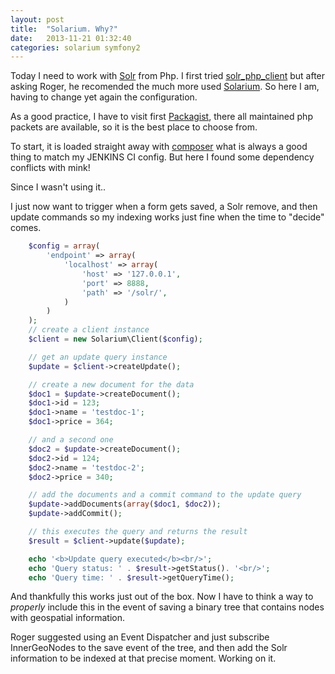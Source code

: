 ```yaml
---
layout: post
title:  "Solarium. Why?"
date:   2013-11-21 01:32:40
categories: solarium symfony2
---
```



Today I need to work with [Solr][solr] from Php. I first tried [solr_php_client][solr_php] but after asking Roger, he recomended the much more used [Solarium][solarium]. So here I am, having to change yet again the configuration.

As a good practice, I have to visit first [Packagist][packagist], there all maintained php packets are available, so it is the best place to choose from.

To start, it is loaded straight away with [composer][composer] what is always a good thing to match my JENKINS CI config. But here I found some dependency conflicts with mink!

Since I wasn't using it..

I just now want to trigger when a form gets saved, a Solr remove, and then update commands so my indexing works just fine when the time to "decide" comes.

``` php
    $config = array(
        'endpoint' => array(
            'localhost' => array(
                'host' => '127.0.0.1',
                'port' => 8888,
                'path' => '/solr/',
            )
        )
    );
    // create a client instance
    $client = new Solarium\Client($config);

    // get an update query instance
    $update = $client->createUpdate();

    // create a new document for the data
    $doc1 = $update->createDocument();
    $doc1->id = 123;
    $doc1->name = 'testdoc-1';
    $doc1->price = 364;

    // and a second one
    $doc2 = $update->createDocument();
    $doc2->id = 124;
    $doc2->name = 'testdoc-2';
    $doc2->price = 340;

    // add the documents and a commit command to the update query
    $update->addDocuments(array($doc1, $doc2));
    $update->addCommit();

    // this executes the query and returns the result
    $result = $client->update($update);

    echo '<b>Update query executed</b><br/>';
    echo 'Query status: ' . $result->getStatus(). '<br/>';
    echo 'Query time: ' . $result->getQueryTime();
```

And thankfully this works just out of the box. Now I have to think a way to _properly_ include this in the event of saving a binary tree that contains nodes with geospatial information.

Roger suggested using an Event Dispatcher and just subscribe InnerGeoNodes to the save event of the tree, and then add the Solr information to be indexed at that precise moment. Working on it.

[solr]:https://lucene.apache.org/solr/
[solr_php]:http://www.php.net/manual/en/book.solr.php
[solarium]:http://www.solarium-project.org/
[composer]:https://getcomposer.org/
[packagist]:https://packagist.org/
